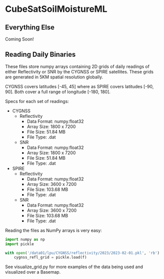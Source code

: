 # CubeSatSoilMoistureML

## Everything Else

Coming Soon!

## Reading Daily Binaries

These files store numpy arrays containing 2D grids of daily readings of either Reflectivity or SNR by the CYGNSS or SPIRE satellites. These grids are generated in 5KM spatial resolution globally. 

CYGNSS covers latitudes [-45, 45] where as SPIRE covers latitudes [-90, 90]. Both cover a full range of longitude [-180, 180].

Specs for each set of readings: 
- CYGNSS
    - Reflectivity
        - Data Format: numpy.float32
        - Array Size: 1800 x 7200
        - File Size: 51.84 MB
        - File Type: .dat
    - SNR
        - Data Format: numpy.float32
        - Array Size: 1800 x 7200
        - File Size: 51.84 MB
        - File Type: .dat
- SPIRE
    - Reflectivity
        - Data Format: numpy.float32
        - Array Size: 3600 x 7200
        - File Size: 103.68 MB
        - File Type: .dat
    - SNR
        - Data Format: numpy.float32
        - Array Size: 3600 x 7200
        - File Size: 103.68 MB
        - File Type: .dat

Reading the files as NumPy arrays is very easy:
```py
import numpy as np
import pickle

with open('/data01/lpu/CYGNSS/reflectivity/2023/2023-02-01.pkl', 'rb') as f:
    cygnss_refl_grid = pickle.load(f)
```

See visualize_grid.py for more examples of the data being used and visualized over a Basemap.